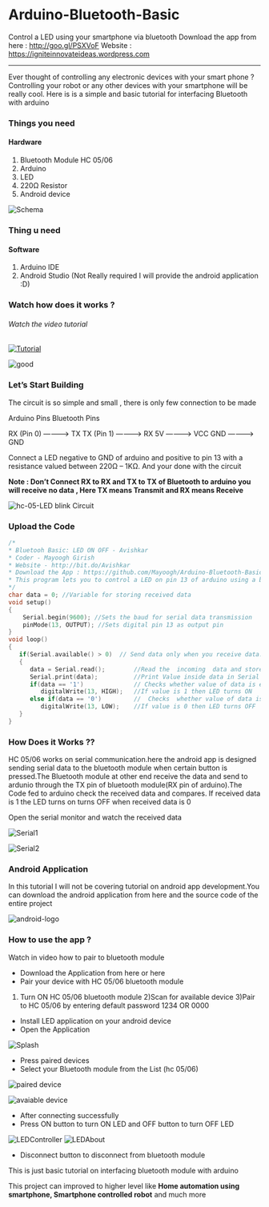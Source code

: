# Arduino-Bluetooth-Basic
Control a LED using your smartphone via bluetooth
Download the app from here : http://goo.gl/PSXVoF
Website : https://igniteinnovateideas.wordpress.com

---

Ever thought of controlling any electronic devices with your smart phone ?Controlling your robot or any other devices with your smartphone will be really cool. Here is is a simple and basic tutorial for interfacing Bluetooth with arduino

### Things you need
#### Hardware
1. Bluetooth Module HC 05/06
2. Arduino
3. LED
4. 220Ω Resistor
5. Android device

![Schema](https://igniteinnovateideas.files.wordpress.com/2016/04/thing-u-need.png?w=335&h=340)

### Thing u need
#### Software
1. Arduino IDE
2. Android Studio (Not Really required I will  provide the android application :D)

### Watch how does it works ?
###### Watch the video tutorial

[![Tutorial](http://img.youtube.com/vi/azxshrFSgnA/0.jpg)](http://www.youtube.com/watch?v=azxshrFSgnA)
 
![good](https://igniteinnovateideas.files.wordpress.com/2016/04/good.gif?w=535&zoom=2)

### Let’s Start Building
The circuit is so simple and small , there is only few connection to be made

Arduino Pins           Bluetooth Pins

RX (Pin 0)     ———->      TX
TX (Pin 1)     ———->      RX
5V             ———->      VCC
GND            ———->      GND

Connect a LED negative to GND of arduino and positive to pin 13 with a resistance valued between 220Ω – 1KΩ. And your done with the circuit

**Note : Don’t  Connect RX to RX and TX to TX of Bluetooth to arduino you will receive no data , Here TX means Transmit and RX means Receive**

![hc-05-LED blink Circuit](https://igniteinnovateideas.files.wordpress.com/2016/04/hc-05-led-blink-circuit.png?w=768&h=1149)

### Upload the Code
```C
/*
* Bluetooh Basic: LED ON OFF - Avishkar
* Coder - Mayoogh Girish
* Website - http://bit.do/Avishkar
* Download the App : https://github.com/Mayoogh/Arduino-Bluetooth-Basic
* This program lets you to control a LED on pin 13 of arduino using a bluetooth module
*/
char data = 0; //Variable for storing received data
void setup()
{
    Serial.begin(9600); //Sets the baud for serial data transmission                               
    pinMode(13, OUTPUT); //Sets digital pin 13 as output pin
}
void loop()
{
   if(Serial.available() > 0)  // Send data only when you receive data:
   {
      data = Serial.read();        //Read the  incoming  data and store it into variable data
      Serial.print(data);          //Print Value inside data in Serial monitor
      if(data == '1')              // Checks whether value of data is equal to 1
         digitalWrite(13, HIGH);   //If value is 1 then LED turns ON
      else if(data == '0')         //  Checks  whether value of data is equal to 0
         digitalWrite(13, LOW);    //If value is 0 then LED turns OFF
   }
}
```

### How Does it Works ??

HC 05/06 works on serial communication.here the android app is designed sending serial data to the bluetooth module when certain button is pressed.The Bluetooth module at other end receive the data and send to ardunio through the TX pin of bluetooth module(RX pin of arduino).The Code fed to arduino check the received data and compares.
If received data is 1 the LED turns on turns OFF when received data is 0

Open the serial monitor and watch the received data

![Serial1](https://igniteinnovateideas.files.wordpress.com/2016/04/serial1.png)

![Serial2](https://igniteinnovateideas.files.wordpress.com/2016/04/serial2.png)

### Android Application

In this tutorial I will not be covering tutorial on android app development.You can download the android application from here and the source code of the entire project

![android-logo](https://igniteinnovateideas.files.wordpress.com/2016/04/android-logo.png?w=150&h=150)

### How to use the app ?
Watch in video how to pair to bluetooth module

* Download the Application from here or here
* Pair your device with HC 05/06 bluetooth module

1) Turn ON HC 05/06 bluetooth module
2)Scan for available device
3)Pair to HC 05/06 by entering default password 1234 OR 0000

* Install  LED application on your android device
* Open the Application

![Splash](https://igniteinnovateideas.files.wordpress.com/2016/04/splash.png?w=262&h=449)

* Press paired devices
* Select your Bluetooth module from the List (hc 05/06)

![paired device](https://igniteinnovateideas.files.wordpress.com/2016/04/paired-device.png?w=255&h=437)

![avaiable device](https://igniteinnovateideas.files.wordpress.com/2016/04/avaiable-device.png?w=257&h=4400)

* After connecting successfully
* Press ON button to turn ON LED and OFF button to turn OFF LED

![LEDController](https://igniteinnovateideas.files.wordpress.com/2016/04/led.png?w=259&h=444)
![LEDAbout](https://igniteinnovateideas.files.wordpress.com/2016/04/about.png?w=260&h=446)
* Disconnect button to disconnect from bluetooth module
 

This is just basic tutorial on interfacing bluetooth module with arduino

This project can improved to higher level like **Home automation using smartphone, Smartphone controlled robot** and much more

